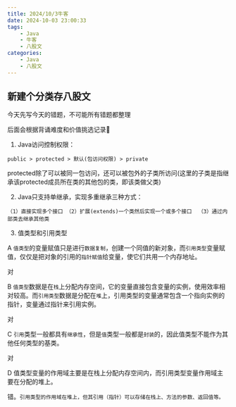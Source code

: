 ```yaml
---
title: 2024/10/3牛客
date: 2024-10-03 23:00:33
tags:
    - Java
    - 牛客
    - 八股文
categories:
    - Java
    - 八股文
---
```

## 新建个分类存八股文
今天先写今天的错题，不可能所有错题都整理

后面会根据背诵难度和价值挑选记录🙌

1. Java访问控制权限：

`public > protected > 默认(包访问权限) > private`

protected除了可以被同一包访问，还可以被包外的子类所访问(这里的子类是指继承该protected成员所在类的其他包的类，即该类做父类)

2. Java只支持单继承，实现多重继承三种方式：

`（1）直接实现多个接口 （2）扩展(extends)一个类然后实现一个或多个接口  （3）通过内部类去继承其他类`

3. 值类型和引用类型

A
`值类型`的变量赋值只是进行`数据复制`，创建一个同值的新对象，而`引用类型`变量赋值，仅仅是把对象的引用的`指针赋值`给变量，使它们共用一个内存地址。

对

B
`值类型`数据是在`栈`上分配内存空间，它的变量直接包含变量的实例，使用效率相对较高。而`引用类型`数据是分配在`堆`上，引用类型的变量通常包含一个指向实例的指针，变量通过指针来引用实例。

对

C
`引用`类型一般都具有`继承性`，但是`值`类型一般都是`封装`的，因此值类型不能作为其他任何类型的基类。

对

D
值类型变量的作用域主要是在栈上分配内存空间内，而引用类型变量作用域主要在分配的堆上。

错。`引用类型的作用域在堆上，但其引用（指针）可以存储在栈上、方法的参数、返回值等。`
